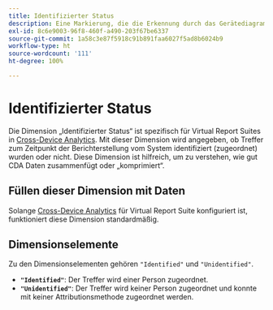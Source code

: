 ```yaml
---
title: Identifizierter Status
description: Eine Markierung, die die Erkennung durch das Gerätediagramm bestimmt.
exl-id: 8c6e9003-96f8-460f-a490-203f67be6337
source-git-commit: 1a58c3e87f5918c91b891faa6027f5ad8b6024b9
workflow-type: ht
source-wordcount: '111'
ht-degree: 100%

---
```


# Identifizierter Status

Die Dimension „Identifizierter Status“ ist spezifisch für Virtual Report Suites in [Cross-Device Analytics](../cda/overview.md). Mit dieser Dimension wird angegeben, ob Treffer zum Zeitpunkt der Berichterstellung vom System identifiziert (zugeordnet) wurden oder nicht. Diese Dimension ist hilfreich, um zu verstehen, wie gut CDA Daten zusammenfügt oder „komprimiert“.

## Füllen dieser Dimension mit Daten

Solange [Cross-Device Analytics](../cda/overview.md) für Virtual Report Suite konfiguriert ist, funktioniert diese Dimension standardmäßig.

## Dimensionselemente

Zu den Dimensionselementen gehören `"Identified"` und `"Unidentified"`.

* **`"Identified"`**: Der Treffer wird einer Person zugeordnet.
* **`"Unidentified"`**: Der Treffer wird keiner Person zugeordnet und konnte mit keiner Attributionsmethode zugeordnet werden.
